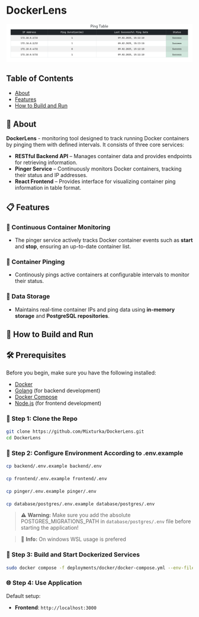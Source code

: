 # DockerLens
![alt text](image.png)
## Table of Contents
- [About](#-about)
- [Features](#-features)
- [How to Build and Run](#-how-to-build-and-run)

## 🔎 About
**DockerLens** - monitoring tool designed to track running Docker containers by pinging them with defined intervals. It consists of three core services:  

- **RESTful Backend API** – Manages container data and provides endpoints for retrieving information.  
- **Pinger Service** – Continuously monitors Docker containers, tracking their status and IP addresses.  
- **React Frontend** – Provides interface for visualizing container ping information in table format.  

## 📋 Features
### 🚀 Continuous Container Monitoring  
- The pinger service actively tracks Docker container events such as **start** and **stop**, ensuring an up-to-date container list.  
### 📡 Container Pinging  
- Continously pings active containers at configurable intervals to monitor their status.  
### 💾 Data Storage  
- Maintains real-time container IPs and ping data using **in-memory storage** and **PostgreSQL repositories**.  


## 🚀 How to Build and Run
## 🛠 Prerequisites  
Before you begin, make sure you have the following installed:  

- [Docker](https://docs.docker.com/get-docker/)
- [Golang](https://go.dev/dl/) (for backend development)
- [Docker Compose](https://docs.docker.com/compose/install/)  
- [Node.js](https://nodejs.org/) (for frontend development)  

### 📑 Step 1: Clone the Repo
```sh
git clone https://github.com/Mixturka/DockerLens.git
cd DockerLens
```

### 🔀 Step 2: Configure Environment According to .env.example
```sh
cp backend/.env.example backend/.env

cp frontend/.env.example frontend/.env

cp pinger/.env.example pinger/.env

cp database/postgres/.env.example database/postgres/.env
```
> ⚠️ **Warning:** Make sure you add the absolute POSTGRES_MIGRATIONS_PATH in `database/postgres/.env` file before starting the application!

> 📘 **Info:** On windows WSL usage is prefered

### 🐳 Step 3: Build and Start Dockerized Services
```sh
sudo docker compose -f deployments/docker/docker-compose.yml --env-file=database/postgres/.env up
```

### 🌐 Step 4: Use Application
Default setup:
- **Frontend**: `http://localhost:3000`